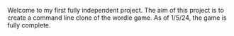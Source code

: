 Welcome to my first fully independent project. The aim of this project is to create a command line clone of the wordle game.
As of 1/5/24, the game is fully complete.
